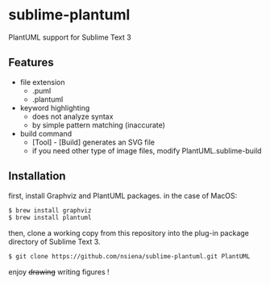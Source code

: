 # sublime-plantuml
PlantUML support for Sublime Text 3

## Features

* file extension
	* .puml
	* .plantuml
* keyword highlighting
	* does not analyze syntax
	* by simple pattern matching (inaccurate)
* build command
	* [Tool] - [Build] generates an SVG file
	* if you need other type of image files, modify PlantUML.sublime-build

## Installation

first, install Graphviz and PlantUML packages.
in the case of MacOS:

```sh
$ brew install graphviz
$ brew install plantuml
```

then, clone a working copy from this repository into the plug-in package directory of Sublime Text 3.

```sh
$ git clone https://github.com/nsiena/sublime-plantuml.git PlantUML
```

enjoy ~~drawing~~ writing figures !
